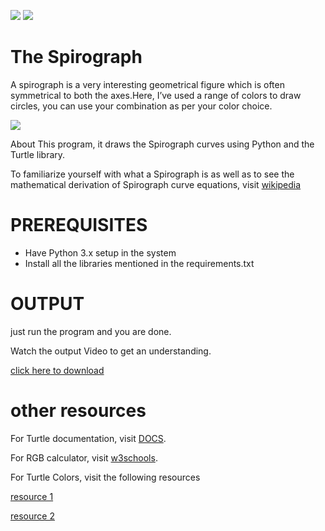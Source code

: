 ![](http://ForTheBadge.com/images/badges/made-with-python.svg)
![](https://forthebadge.com/images/badges/built-by-developers.svg)</br>
#  The Spirograph
A spirograph is a very interesting geometrical figure which is often symmetrical to both the axes.Here, I’ve used a range of colors to draw circles, you can use your combination as per your color choice.

![](https://github.com/shreyamalogi/Awesome_Python_Scripts/blob/main/GUIScripts/The%20Spirograph/Images/spirograph.png)

About This program, it draws the Spirograph curves using Python and the Turtle library.

To familiarize yourself with what a Spirograph is as well as to see the mathematical derivation of Spirograph curve equations, visit 
[wikipedia](https://en.wikipedia.org/wiki/Spirograph)

# PREREQUISITES
* Have Python 3.x setup in the system
* Install all the libraries mentioned in the requirements.txt

# OUTPUT
just run the program and you are done.

Watch the output Video to get an understanding.

[click here to download](https://github.com/shreyamalogi/Awesome_Python_Scripts/blob/main/GUIScripts/spirograph/spirograph.mp4)


# other resources
For Turtle documentation, visit [DOCS](https://docs.python.org/2/library/turtle.html).

For RGB calculator, visit [w3schools](https://www.w3schools.com/colors/colors_rgb.asp).

For Turtle Colors, visit the following resources

[resource 1](https://cs111.wellesley.edu/labs/lab01/colors)

[resource 2](https://trinket.io/docs/colors)



